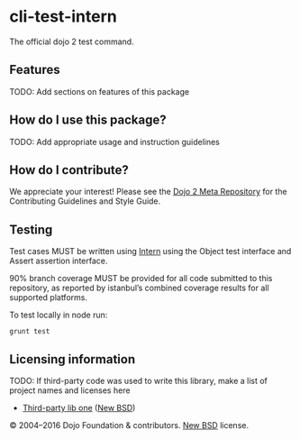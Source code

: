 # cli-test-intern

<!-- TODO: change and uncomment
[![Build Status](https://travis-ci.org/dojo/cli-test-intern.svg?branch=master)](https://travis-ci.org/dojo/cli-test-intern)
[![codecov](https://codecov.io/gh/dojo/cli-test-intern/branch/master/graph/badge.svg)](https://codecov.io/gh/dojo/cli-test-intern)
[![npm version](https://badge.fury.io/js/dojo-cli-test-intern.svg)](http://badge.fury.io/js/dojo-cli-test-intern)
-->

The official dojo 2 test command.

## Features

TODO: Add sections on features of this package

## How do I use this package?

TODO: Add appropriate usage and instruction guidelines

## How do I contribute?

We appreciate your interest!  Please see the [Dojo 2 Meta Repository](https://github.com/dojo/meta#readme) for the
Contributing Guidelines and Style Guide.

## Testing

Test cases MUST be written using [Intern](https://theintern.github.io) using the Object test interface and Assert assertion interface.

90% branch coverage MUST be provided for all code submitted to this repository, as reported by istanbul’s combined coverage results for all supported platforms.

To test locally in node run:

`grunt test`

## Licensing information

TODO: If third-party code was used to write this library, make a list of project names and licenses here

* [Third-party lib one](https//github.com/foo/bar) ([New BSD](http://opensource.org/licenses/BSD-3-Clause))

© 2004–2016 Dojo Foundation & contributors. [New BSD](http://opensource.org/licenses/BSD-3-Clause) license.

